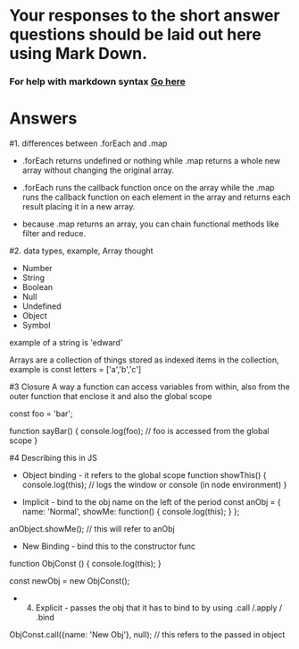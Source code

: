 # Your responses to the short answer questions should be laid out here using Mark Down.
### For help with markdown syntax [Go here](https://github.com/adam-p/markdown-here/wiki/Markdown-Cheatsheet)
# Answers
#1. differences between .forEach and .map

- .forEach returns undefined or nothing while .map returns a whole new array without changing the original array.

- .forEach runs the callback function once on the array while the .map runs the callback function on each element in the array and returns each result placing it in a new array.

- because .map returns an array, you can chain functional methods like filter and reduce.

#2. data types, example, Array thought
- Number
- String
- Boolean
- Null
- Undefined
- Object
- Symbol

example of a string is 'edward'

Arrays are a collection of things stored as indexed items in the collection, example is const letters = ['a','b','c']

#3 Closure
A way a function can access variables from within, also from the outer function that enclose it and also the global scope

const foo = 'bar';

function sayBar() {
    console.log(foo); // foo is accessed from the global scope
} 

#4 Describing this in JS
- Object binding - it refers to the global scope
function showThis() {
    console.log(this); // logs the window or console (in node environment)
}

- Implicit - bind to the obj name on the left of the period
const anObj = {
    name: 'Normal',
    showMe: function() {
        console.log(this);
    }
};

anObject.showMe(); // this will refer to anObj

- New Binding - bind this to the constructor func

function ObjConst () {
    console.log(this);
}

const newObj = new ObjConst();

* 4. Explicit - passes the obj that it has to bind to by using .call /.apply / .bind

ObjConst.call({name: 'New Obj'}, null); // this refers to the passed in object